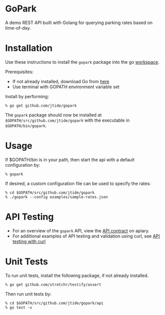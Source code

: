 # GoPark
A demo REST API built with Golang for querying parking rates based on time-of-day.

# Installation

Use these instructions to install the `gopark` package into the go [workspace](https://golang.org/doc/code.html#Organization).

Prerequisites:
 - If not already installed, download Go from [here](https://golang.org/dl/)
 - Use terminal with GOPATH environment variable set

Install by performing:

    % go get github.com/jtide/gopark

The `gopark` package should now be installed at `$GOPATH/src/github.com/jtide/gopark` with the executable in
`$GOPATH/bin/gopark`.

# Usage

If $GOPATH/bin is in your path, then start the api with a default configuration by:

    % gopark

If desired, a custom configuration file can be used to specify the rates:

    % cd $GOPATH/src/github.com/jtide/gopark
    % ./gopark --config examples/sample-rates.json

# API Testing

 - For an overview of the `gopark` API, view the [API contract](https://gopark.docs.apiary.io/#) on apiary. 
 - For additional examples of API testing and validation using curl, see [API testing with curl](./doc/api-testing.md)

# Unit Tests
To run unit tests, install the following package, if not already installed.

    % go get github.com/stretchr/testify/assert

Then run unit tests by:

    % cd $GOPATH/src/github.com/jtide/gopark/api
    % go test -v
